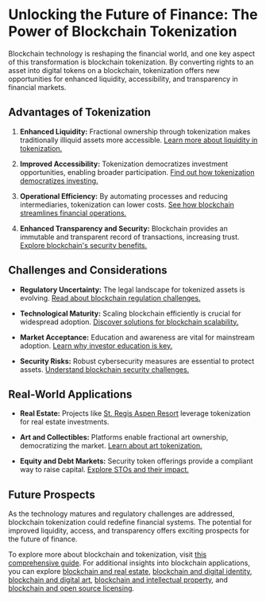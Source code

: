 # Unlocking the Future of Finance: The Power of Blockchain Tokenization

Blockchain technology is reshaping the financial world, and one key aspect of this transformation is blockchain tokenization. By converting rights to an asset into digital tokens on a blockchain, tokenization offers new opportunities for enhanced liquidity, accessibility, and transparency in financial markets.

## Advantages of Tokenization

1. **Enhanced Liquidity:** Fractional ownership through tokenization makes traditionally illiquid assets more accessible. [Learn more about liquidity in tokenization.](https://www.investopedia.com/terms/l/liquidity.asp)
   
2. **Improved Accessibility:** Tokenization democratizes investment opportunities, enabling broader participation. [Find out how tokenization democratizes investing.](https://www.forbes.com/sites/forbestechcouncil/2021/08/17/how-tokenization-is-democratizing-investing/?sh=49bcdefc1749)
   
3. **Operational Efficiency:** By automating processes and reducing intermediaries, tokenization can lower costs. [See how blockchain streamlines financial operations.](https://www.ibm.com/topics/blockchain-finance)

4. **Enhanced Transparency and Security:** Blockchain provides an immutable and transparent record of transactions, increasing trust. [Explore blockchain's security benefits.](https://builtin.com/blockchain/blockchain-security)

## Challenges and Considerations

- **Regulatory Uncertainty:** The legal landscape for tokenized assets is evolving. [Read about blockchain regulation challenges.](https://www.weforum.org/agenda/2021/06/blockchain-regulation-data-policy/)

- **Technological Maturity:** Scaling blockchain efficiently is crucial for widespread adoption. [Discover solutions for blockchain scalability.](https://ethereum.org/en/developers/docs/scaling/)

- **Market Acceptance:** Education and awareness are vital for mainstream adoption. [Learn why investor education is key.](https://www.coindesk.com/markets/2018/11/09/bridging-the-gap-how-to-bring-investors-into-a-tokenized-world/)

- **Security Risks:** Robust cybersecurity measures are essential to protect assets. [Understand blockchain security challenges.](https://aws.amazon.com/blockchain/blockchain-security/)

## Real-World Applications

- **Real Estate:** Projects like [St. Regis Aspen Resort](https://www.coindesk.com/business/2018/11/29/fractional-property-offered-to-fil-cryptofunds-as-security-token-sale-closes/) leverage tokenization for real estate investments.
  
- **Art and Collectibles:** Platforms enable fractional art ownership, democratizing the market. [Learn about art tokenization.](https://www.artplode.com/blog/tokenization-of-art/) 

- **Equity and Debt Markets:** Security token offerings provide a compliant way to raise capital. [Explore STOs and their impact.](https://www.nasdaq.com/articles/security-token-offerings-a-beginners-guide-2020-09-15)

## Future Prospects

As the technology matures and regulatory challenges are addressed, blockchain tokenization could redefine financial systems. The potential for improved liquidity, access, and transparency offers exciting prospects for the future of finance.

To explore more about blockchain and tokenization, visit [this comprehensive guide](https://blockchain.io/blog/what-is-tokenization/). For additional insights into blockchain applications, you can explore [blockchain and real estate](https://www.license-token.com/wiki/blockchain-and-real-estate), [blockchain and digital identity](https://www.license-token.com/wiki/blockchain-and-digital-identity), [blockchain and digital art](https://www.license-token.com/wiki/blockchain-and-digital-art), [blockchain and intellectual property](https://www.license-token.com/wiki/blockchain-and-intellectual-property), and [blockchain and open source licensing](https://www.license-token.com/wiki/blockchain-and-open-source-licensing).